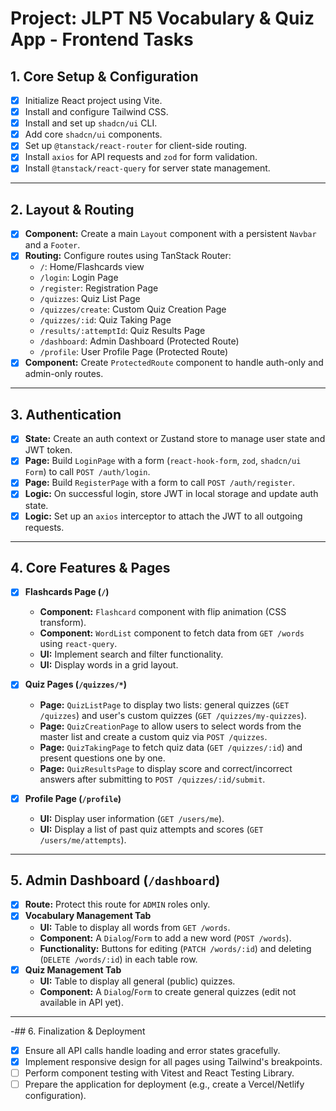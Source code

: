 # Project: JLPT N5 Vocabulary & Quiz App - Frontend Tasks

## 1. Core Setup & Configuration
- [x] Initialize React project using Vite.
- [x] Install and configure Tailwind CSS.
- [x] Install and set up `shadcn/ui` CLI.
- [x] Add core `shadcn/ui` components.
- [x] Set up `@tanstack/react-router` for client-side routing.
- [x] Install `axios` for API requests and `zod` for form validation.
- [x] Install `@tanstack/react-query` for server state management.

---

## 2. Layout & Routing
- [x] **Component:** Create a main `Layout` component with a persistent `Navbar` and a `Footer`.
- [x] **Routing:** Configure routes using TanStack Router:
  - `/`: Home/Flashcards view
  - `/login`: Login Page
  - `/register`: Registration Page
  - `/quizzes`: Quiz List Page
  - `/quizzes/create`: Custom Quiz Creation Page
  - `/quizzes/:id`: Quiz Taking Page
  - `/results/:attemptId`: Quiz Results Page
  - `/dashboard`: Admin Dashboard (Protected Route)
  - `/profile`: User Profile Page (Protected Route)
- [x] **Component:** Create `ProtectedRoute` component to handle auth-only and admin-only routes.

---

## 3. Authentication
- [x] **State:** Create an auth context or Zustand store to manage user state and JWT token.
- [x] **Page:** Build `LoginPage` with a form (`react-hook-form`, `zod`, `shadcn/ui Form`) to call `POST /auth/login`.
- [x] **Page:** Build `RegisterPage` with a form to call `POST /auth/register`.
- [x] **Logic:** On successful login, store JWT in local storage and update auth state.
- [x] **Logic:** Set up an `axios` interceptor to attach the JWT to all outgoing requests.

---

## 4. Core Features & Pages
- [x] **Flashcards Page (`/`)**
  - **Component:** `Flashcard` component with flip animation (CSS transform).
  - **Component:** `WordList` component to fetch data from `GET /words` using `react-query`.
  - **UI:** Implement search and filter functionality.
  - **UI:** Display words in a grid layout.

- [x] **Quiz Pages (`/quizzes/*`)**
  - **Page:** `QuizListPage` to display two lists: general quizzes (`GET /quizzes`) and user's custom quizzes (`GET /quizzes/my-quizzes`).
  - **Page:** `QuizCreationPage` to allow users to select words from the master list and create a custom quiz via `POST /quizzes`.
  - **Page:** `QuizTakingPage` to fetch quiz data (`GET /quizzes/:id`) and present questions one by one.
  - **Page:** `QuizResultsPage` to display score and correct/incorrect answers after submitting to `POST /quizzes/:id/submit`.

- [x] **Profile Page (`/profile`)**
  - **UI:** Display user information (`GET /users/me`).
  - **UI:** Display a list of past quiz attempts and scores (`GET /users/me/attempts`).

---

## 5. Admin Dashboard (`/dashboard`)
- [x] **Route:** Protect this route for `ADMIN` roles only.
- [x] **Vocabulary Management Tab**
  - **UI:** Table to display all words from `GET /words`.
  - **Component:** A `Dialog`/`Form` to add a new word (`POST /words`).
  - **Functionality:** Buttons for editing (`PATCH /words/:id`) and deleting (`DELETE /words/:id`) in each table row.
- [x] **Quiz Management Tab**
  - **UI:** Table to display all general (public) quizzes.
  - **Component:** A `Dialog`/`Form` to create general quizzes (edit not available in API yet).

---

-## 6. Finalization & Deployment
- [x] Ensure all API calls handle loading and error states gracefully.
- [x] Implement responsive design for all pages using Tailwind's breakpoints.
- [ ] Perform component testing with Vitest and React Testing Library.
- [ ] Prepare the application for deployment (e.g., create a Vercel/Netlify configuration).
